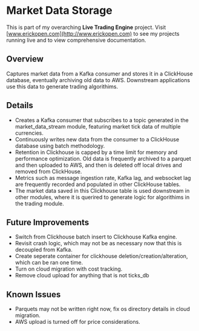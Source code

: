 # Market Data Storage  
This is part of my overarching **Live Trading Engine** project. Visit [www.erickopen.com](http://www.erickopen.com) to see my projects running live and to view comprehensive documentation.  

## Overview  
Captures market data from a Kafka consumer and stores it in a ClickHouse database, eventually archiving old data to AWS. Downstream applications use this data to generate trading algorithims.

## Details
- Creates a Kafka consumer that subscribes to a topic generated in the market_data_stream module, featuring market tick data of multiple currencies.
- Continuously writes new data from the consumer to a ClickHouse database using batch methodology.
- Retention in Clickhouse is capped by a time limit for memory and performance optimization. Old data is frequently archived to a parquet and then uploaded to AWS, and then is deleted off local drives and removed from ClickHouse.
- Metrics such as message ingestion rate, Kafka lag, and websocket lag are frequently recorded and populated in other ClickHouse tables.
- The market data saved in this Clickhouse table is used downstream in other modules, where it is querired to generate logic for algorithims in the trading module.

## Future Improvements  
- Switch from Clickhouse batch insert to Clickhouse Kafka engine.
- Revisit crash logic, which may not be as necessary now that this is decoupled from Kafka.
- Create seperate container for clickhouse deletion/creation/alteration, which can be ran one time.
- Turn on cloud migration with cost tracking.
- Remove cloud upload for anything that is not ticks_db

## Known Issues  
- Parquets may not be written right now, fix os directory details in cloud migration.
- AWS upload is turned off for price considerations.
